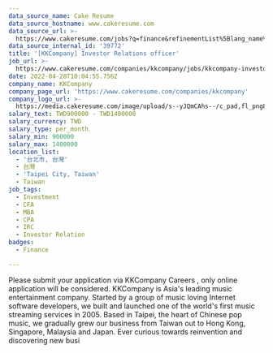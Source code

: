 ```yaml
---
data_source_name: Cake Resume
data_source_hostname: www.cakeresume.com
data_source_url: >-
  https://www.cakeresume.com/jobs?q=finance&refinementList%5Blang_name%5D%5B0%5D=English&refinementList%5Bsalary_type%5D=per_year&range%5Bsalary_range%5D%5Bmin%5D=1000000&page=3
data_source_internal_id: '39772'
title: '[KKCompany] Investor Relations officer'
job_url: >-
  https://www.cakeresume.com/companies/kkcompany/jobs/kkcompany-investor-relations-officer
date: 2022-04-28T10:04:55.756Z
company_name: KKCompany
company_page_url: 'https://www.cakeresume.com/companies/kkcompany'
company_logo_url: >-
  https://media.cakeresume.com/image/upload/s--yJQmCAhs--/c_pad,fl_png8,h_200,w_200/v1637561973/kxxyllrqxnxut3jg0vup.png
salary_text: TWD900000 - TWD1400000
salary_currency: TWD
salary_type: per_month
salary_min: 900000
salary_max: 1400000
location_list:
  - '台北市, 台灣'
  - 台灣
  - 'Taipei City, Taiwan'
  - Taiwan
job_tags:
  - Investment
  - CFA
  - MBA
  - CPA
  - IRC
  - Investor Relation
badges:
  - Finance

---
```


Please submit your application via KKCompany Careers , only online application will be considered. KKCompany is Asia's leading music entertainment company. Started by a group of music loving Internet software developers, we built and launched one of the world's first music streaming services in 2005. Based in Taipei, the heart of Chinese pop music, we gradually grew our business from Taiwan out to Hong Kong, Singapore, Malaysia and Japan. Ever curious towards reinvention and discovering new busi